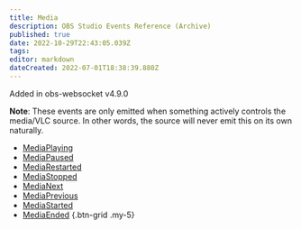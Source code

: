 ```yaml
---
title: Media
description: OBS Studio Events Reference (Archive)
published: true
date: 2022-10-29T22:43:05.039Z
tags: 
editor: markdown
dateCreated: 2022-07-01T18:38:39.880Z
---
```


Added in obs-websocket v4.9.0

**Note**: These events are only emitted when something actively controls the media/VLC source. In other words, the source will never emit this on its own naturally.
* [MediaPlaying](/Broadcasters/OBS/Archive/Events/Media/MediaPlaying)
* [MediaPaused](/Broadcasters/OBS/Archive/Events/Media/MediaPaused)
* [MediaRestarted](/Broadcasters/OBS/Archive/Events/Media/MediaRestarted)
* [MediaStopped](/Broadcasters/OBS/Archive/Events/Media/MediaStopped)
* [MediaNext](/Broadcasters/OBS/Archive/Events/Media/MediaNext)
* [MediaPrevious](/Broadcasters/OBS/Archive/Events/Media/MediaPrevious)
* [MediaStarted](/Broadcasters/OBS/Archive/Events/Media/MediaStarted)
* [MediaEnded](/Broadcasters/OBS/Archive/Events/Media/MediaEnded)
{.btn-grid .my-5}